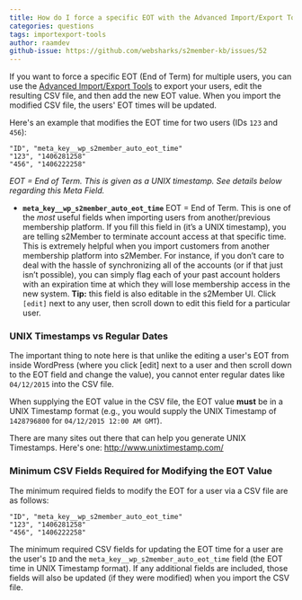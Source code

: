 ```yaml
---
title: How do I force a specific EOT with the Advanced Import/Export Tools?
categories: questions
tags: importexport-tools
author: raamdev
github-issue: https://github.com/websharks/s2member-kb/issues/52
---
```


If you want to force a specific EOT (End of Term) for multiple users, you can use the [Advanced Import/Export Tools](http://s2member.com/kb/kb-q/importing/) to export your users, edit the resulting CSV file, and then add the new EOT value. When you import the modified CSV file, the users' EOT times will be updated.

Here's an example that modifies the EOT time for two users (IDs `123` and `456`):

```text
"ID", "meta_key__wp_s2member_auto_eot_time"
"123", "1406281258"
"456", "1406222258"
```

_EOT = End of Term. This is given as a UNIX timestamp. See details below regarding this Meta Field._

- **`meta_key__wp_s2member_auto_eot_time`** EOT = End of Term. This is one of the _most_ useful fields when importing users from another/previous membership platform. If you fill this field in (it’s a UNIX timestamp), you are telling s2Member to terminate account access at that specific time. This is extremely helpful when you import customers from another membership platform into s2Member. For instance, if you don’t care to deal with the hassle of synchronizing all of the accounts (or if that just isn’t possible), you can simply flag each of your past account holders with an expiration time at which they will lose membership access in the new system. **Tip:** this field is also editable in the s2Member UI. Click `[edit]` next to any user, then scroll down to edit this field for a particular user.

### UNIX Timestamps vs Regular Dates

The important thing to note here is that unlike the editing a user's EOT from inside WordPress (where you click [edit] next to a user and then scroll down to the EOT field and change the value), you cannot enter regular dates like `04/12/2015` into the CSV file. 

When supplying the EOT value in the CSV file, the EOT value **must** be in a UNIX Timestamp format (e.g., you would supply the UNIX Timestamp of `1428796800` for `04/12/2015 12:00 AM GMT`).

There are many sites out there that can help you generate UNIX Timestamps. Here's one: http://www.unixtimestamp.com/

### Minimum CSV Fields Required for Modifying the EOT Value

The minimum required fields to modify the EOT for a user via a CSV file are as follows:

```
"ID", "meta_key__wp_s2member_auto_eot_time"
"123", "1406281258"
"456", "1406222258"
```

The minimum required CSV fields for updating the EOT time for a user are the user's `ID` and the `meta_key__wp_s2member_auto_eot_time` field (the EOT time in UNIX Timestamp format). If any additional fields are included, those fields will also be updated (if they were modified) when you import the CSV file.
